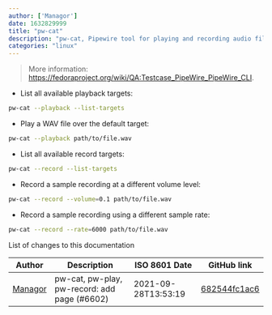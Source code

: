 ```yaml
---
author: ['Managor']
date: 1632829999
title: "pw-cat"
description: "pw-cat, Pipewire tool for playing and recording audio files."
categories: "linux"
---
```

> More information: <https://fedoraproject.org/wiki/QA:Testcase_PipeWire_PipeWire_CLI>.

- List all available playback targets:

```bash
pw-cat --playback --list-targets
```

- Play a WAV file over the default target:

```bash
pw-cat --playback path/to/file.wav
```

- List all available record targets:

```bash
pw-cat --record --list-targets
```

- Record a sample recording at a different volume level:

```bash
pw-cat --record --volume=0.1 path/to/file.wav
```

- Record a sample recording using a different sample rate:

```bash
pw-cat --record --rate=6000 path/to/file.wav
```
List of changes to this documentation


Author | Description | ISO 8601 Date | GitHub link
------|-----|-----|-----
[Managor](mailto:42655600+Managor@users.noreply.github.com) | pw-cat, pw-play, pw-record: add page (#6602) | 2021-09-28T13:53:19 | [682544fc1ac6](https://github.com/tldr-pages/tldr/commit/682544fc1ac6ff9eb849510c4369831434437482)

